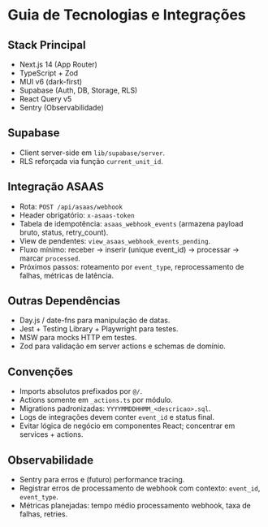 # Guia de Tecnologias e Integrações

## Stack Principal

- Next.js 14 (App Router)
- TypeScript + Zod
- MUI v6 (dark-first)
- Supabase (Auth, DB, Storage, RLS)
- React Query v5
- Sentry (Observabilidade)

## Supabase

- Client server-side em `lib/supabase/server`.
- RLS reforçada via função `current_unit_id`.

## Integração ASAAS

- Rota: `POST /api/asaas/webhook`
- Header obrigatório: `x-asaas-token`
- Tabela de idempotência: `asaas_webhook_events` (armazena payload bruto, status, retry_count).
- View de pendentes: `view_asaas_webhook_events_pending`.
- Fluxo mínimo: receber -> inserir (unique event_id) -> processar -> marcar `processed`.
- Próximos passos: roteamento por `event_type`, reprocessamento de falhas, métricas de latência.

## Outras Dependências

- Day.js / date-fns para manipulação de datas.
- Jest + Testing Library + Playwright para testes.
- MSW para mocks HTTP em testes.
- Zod para validação em server actions e schemas de domínio.

## Convenções

- Imports absolutos prefixados por `@/`.
- Actions somente em `_actions.ts` por módulo.
- Migrations padronizadas: `YYYYMMDDHHMM_<descricao>.sql`.
- Logs de integrações devem conter `event_id` e status final.
- Evitar lógica de negócio em componentes React; concentrar em services + actions.

## Observabilidade

- Sentry para erros e (futuro) performance tracing.
- Registrar erros de processamento de webhook com contexto: `event_id`, `event_type`.
- Métricas planejadas: tempo médio processamento webhook, taxa de falhas, retries.

